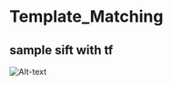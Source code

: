 # Template_Matching


## sample sift with tf
![Alt-text]([link](https://github.com/GIGAParviz/Template_Matching/blob/main/output_video_gif.gif))
